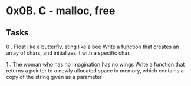 # 0x0B. C - malloc, free

## Tasks

0 . Float like a butterfly, sting like a bee
Write a function that creates an array of chars, and initializes it with a specific char.

1 . The woman who has no imagination has no wings
Write a function that returns a pointer to a newly allocated space in memory, which contains a copy of the string given as a parameter
